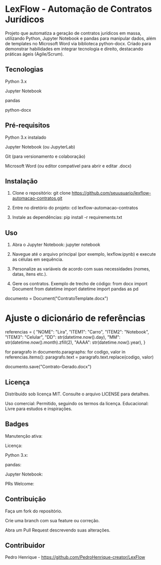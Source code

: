 
# LexFlow - Automação de Contratos Jurídicos

Projeto que automatiza a geração de contratos jurídicos em massa, utilizando Python, Jupyter Notebook e pandas para manipular dados, além de templates no Microsoft Word via biblioteca python-docx. Criado para demonstrar habilidades em integrar tecnologia e direito, destacando práticas ágeis (Agile/Scrum).


##  Tecnologias
Python 3.x

Jupyter Notebook

pandas

python-docx

## Pré-requisitos

Python 3.x instalado

Jupyter Notebook (ou JupyterLab)

Git (para versionamento e colaboração)

Microsoft Word (ou editor compatível para abrir e editar .docx)
## Instalação

1. Clone o repositório:
git clone 
https://github.com/seuusuario/lexflow-automacao-contratos.git

2. Entre no diretório do projeto:
cd lexflow-automacao-contratos

3. Instale as dependências:
pip install -r requirements.txt

## Uso
1. Abra o Jupyter Notebook:
jupyter notebook

2. Navegue até o arquivo principal (por exemplo, lexflow.ipynb) e execute as células em sequência.

3. Personalize as variáveis de acordo com suas necessidades (nomes, datas, itens etc.).

4. Gere os contratos. Exemplo de trecho de código:
from docx import Document
from datetime import datetime
import pandas as pd

documento = Document("ContratoTemplate.docx")
# Ajuste o dicionário de referências
referencias = {
    "NOME": "Lira",
    "ITEM1": "Carro",
    "ITEM2": "Notebook",
    "ITEM3": "Celular",
    "DD": str(datetime.now().day),
    "MM": str(datetime.now().month).zfill(2),
    "AAAA": str(datetime.now().year),
}

for paragrafo in documento.paragraphs:
    for codigo, valor in referencias.items():
        paragrafo.text = paragrafo.text.replace(codigo, valor)

documento.save("Contrato-Gerado.docx")


## Licença
Distribuído sob licença MIT. Consulte o arquivo LICENSE para detalhes.

Uso comercial: Permitido, seguindo os termos da licença.
Educacional: Livre para estudos e inspirações.
## Badges
Manutenção ativa:

Licença:

Python 3.x:

pandas:

Jupyter Notebook:


PRs Welcome:
## Contribuição
Faça um fork do repositório.

Crie uma branch com sua feature ou correção.

Abra um Pull Request descrevendo suas alterações.
## Contribuidor
Pedro Henrique - https://github.com/PedroHenrique-creator/LexFlow